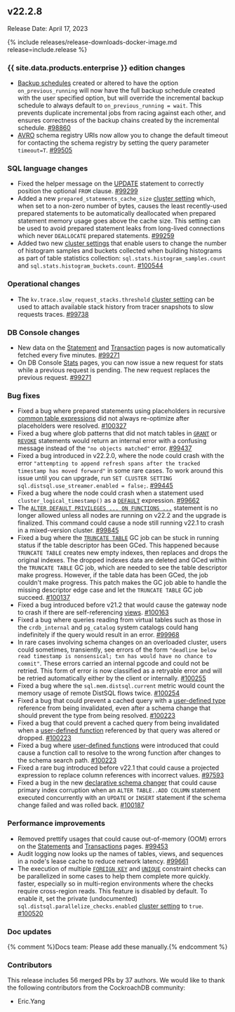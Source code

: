 ## v22.2.8

Release Date: April 17, 2023

{% include releases/release-downloads-docker-image.md release=include.release %}

<h3 id="v22-2-8-{{-site.data.products.enterprise-}}-edition-changes">{{ site.data.products.enterprise }} edition changes</h3>

- [Backup schedules](../v22.2/manage-a-backup-schedule.html) created or altered to have the option `on_previous_running` will now have the full backup schedule created with the user specified option, but will override the incremental backup schedule to always default to `on_previous_running = wait`. This prevents duplicate incremental jobs from racing against each other, and ensures correctness of the backup chains created by the incremental schedule. [#98860][#98860]
- [AVRO](../v22.2/changefeed-messages.html#avro) schema registry URIs now allow you to change the default timeout for contacting the schema registry by setting the query parameter `timeout=T`. [#99505][#99505]

<h3 id="v22-2-8-sql-language-changes">SQL language changes</h3>

- Fixed the helper message on the [UPDATE](../v22.2/update.html) statement to correctly position the optional `FROM` clause. [#99299][#99299]
- Added a new `prepared_statements_cache_size` [cluster setting](../v22.2/cluster-settings.html) which, when set to a non-zero number of bytes, causes the least recently-used prepared statements to be automatically deallocated when prepared statement memory usage goes above the cache size. This setting can be used to avoid prepared statement leaks from long-lived connections which never `DEALLOCATE` prepared statements. [#99259][#99259]
- Added two new [cluster settings](../v22.2/cluster-settings.html) that enable users to change the number of histogram samples and buckets collected when building histograms as part of table statistics collection: `sql.stats.histogram_samples.count` and `sql.stats.histogram_buckets.count`. [#100544][#100544]

<h3 id="v22-2-8-operational-changes">Operational changes</h3>

- The `kv.trace.slow_request_stacks.threshold` [cluster setting](../v22.2/cluster-settings.html) can be used to attach available stack history from tracer snapshots to slow requests traces. [#99738][#99738]

<h3 id="v22-2-8-db-console-changes">DB Console changes</h3>

- New data on the [Statement](../v22.2/ui-statements-page.html) and [Transaction](../v22.2/ui-transactions-page.html) pages is now automatically fetched every five minutes. [#99271][#99271]
- On DB Console [Stats]() pages, you can now issue a new request for stats while a previous request is pending. The new request replaces the previous request. [#99271][#99271]

<h3 id="v22-2-8-bug-fixes">Bug fixes</h3>

- Fixed a bug where prepared statements using placeholders in recursive [common table expressions](../v22.2/common-table-expressions.html) did not always re-optimize after placeholders were resolved. [#100327][#100327]
- Fixed a bug where glob patterns that did not match tables in [`GRANT`](../v22.2/grant.html) or [`REVOKE`](../v22.2/revoke.html) statements would return an internal error with a confusing message instead of the `"no objects matched"` error. [#99437][#99437]
- Fixed a bug introduced in v22.2.0, where the node could crash with the error `"attempting to append refresh spans after the tracked timestamp has moved forward"` in some rare cases. To work around this issue until you can upgrade, run `SET CLUSTER SETTING sql.distsql.use_streamer.enabled = false;`. [#99445][#99445]
- Fixed a bug where the node could crash when a statement used `cluster_logical_timestamp()` as a [`DEFAULT`](../v22.2/default-value.html) expression. [#99662][#99662]
- The [`ALTER DEFAULT PRIVILEGES ... ON FUNCTIONS ...`](../v22.2/alter-default-privileges.html) statement is no longer allowed unless all nodes are running on v22.2 and the upgrade is finalized.  This command could cause a node still running v22.1 to crash in a mixed-version cluster. [#99845][#99845]
- Fixed a bug where the [`TRUNCATE TABLE`](../v22.2/truncate.html) GC job can be stuck in running status if the table descriptor has been GCed. This happened because `TRUNCATE TABLE` creates new empty indexes, then replaces and drops the original indexes. The dropped indexes data are deleted and GCed within the `TRUNCATE TABLE` GC job, which are needed to see the table descriptor make progress. However, if the table data has been GCed, the job couldn't make progress. This patch makes the GC job able to handle the missing descriptor edge case and let the `TRUNCATE TABLE` GC job succeed. [#100137][#100137]
- Fixed a bug introduced before v21.2 that would cause the gateway node to crash if there are self-referencing [views](../v22.2/views.html). [#100163][#100163]
- Fixed a bug where queries reading from virtual tables such as those in the `crdb_internal` and `pg_catalog` system catalogs could hang indefinitely if the query would result in an error. [#99968][#99968]
- In rare cases involving schema changes on an overloaded cluster, users could sometimes, transiently, see errors of the form `"deadline below read timestamp is nonsensical; txn has would have no chance to commit"`. These errors carried an internal pgcode and could not be retried. This form of error is now classified as a retryable error and will be retried automatically either by the client or internally. [#100255][#100255]
- Fixed a bug where the `sql.mem.distsql.current` metric would count the memory usage of remote DistSQL flows twice. [#100254][#100254]
- Fixed a bug that could prevent a cached query with a [user-defined type](../v22.2/create-type.html) reference from being invalidated, even after a schema change that should prevent the type from being resolved. [#100223][#100223]
- Fixed a bug that could prevent a cached query from being invalidated when a [user-defined function](../v22.2/user-defined-functions.html) referenced by that query was altered or dropped. [#100223][#100223]
- Fixed a bug where [user-defined functions](../v22.2/user-defined-functions.html) were introduced that could cause a function call to resolve to the wrong function after changes to the schema search path. [#100223][#100223]
- Fixed a rare bug introduced before v22.1 that could cause a projected expression to replace column references with incorrect values. [#97593][#97593]
- Fixed a bug in the new [declarative schema changer](https://www.cockroachlabs.com/docs/stable/online-schema-changes.html#declarative-schema-changer) that could cause primary index corruption when an `ALTER TABLE..ADD COLUMN` statement executed concurrently with an `UPDATE` or `INSERT` statement if the schema change failed and was rolled back. [#100187][#100187]

<h3 id="v22-2-8-performance-improvements">Performance improvements</h3>

- Removed prettify usages that could cause out-of-memory (OOM) errors on the [Statements](../v22.2/ui-statements-page.html) and [Transactions](../v22.2/ui-transactions-page.html) pages. [#99453][#99453]
- Audit logging now looks up the names of tables, views, and sequences in a node's lease cache to reduce network latency. [#99661][#99661]
- The execution of multiple [`FOREIGN KEY`](../v22.2/foreign-key.html) and [`UNIQUE`](../v22.2/unique.html) constraint checks can be parallelized in some cases to help them complete more quickly. faster, especially so in multi-region environments where the checks require cross-region reads. This feature is disabled by default. To enable it, set the private (undocumented) `sql.distsql.parallelize_checks.enabled` [cluster setting](../v22.2/cluster-settings.html) to `true`. [#100520][#100520]

<h3 id="v22-2-8-doc-updates">Doc updates</h3>

{% comment %}Docs team: Please add these manually.{% endcomment %}

<div class="release-note-contributors" markdown="1">

<h3 id="v22-2-8-contributors">Contributors</h3>

This release includes 56 merged PRs by 37 authors.
We would like to thank the following contributors from the CockroachDB community:

- Eric.Yang

</div>

[#100137]: https://github.com/cockroachdb/cockroach/pull/100137
[#100163]: https://github.com/cockroachdb/cockroach/pull/100163
[#100187]: https://github.com/cockroachdb/cockroach/pull/100187
[#100223]: https://github.com/cockroachdb/cockroach/pull/100223
[#100254]: https://github.com/cockroachdb/cockroach/pull/100254
[#100255]: https://github.com/cockroachdb/cockroach/pull/100255
[#100327]: https://github.com/cockroachdb/cockroach/pull/100327
[#100520]: https://github.com/cockroachdb/cockroach/pull/100520
[#100544]: https://github.com/cockroachdb/cockroach/pull/100544
[#97593]: https://github.com/cockroachdb/cockroach/pull/97593
[#98860]: https://github.com/cockroachdb/cockroach/pull/98860
[#99259]: https://github.com/cockroachdb/cockroach/pull/99259
[#99271]: https://github.com/cockroachdb/cockroach/pull/99271
[#99299]: https://github.com/cockroachdb/cockroach/pull/99299
[#99437]: https://github.com/cockroachdb/cockroach/pull/99437
[#99445]: https://github.com/cockroachdb/cockroach/pull/99445
[#99453]: https://github.com/cockroachdb/cockroach/pull/99453
[#99505]: https://github.com/cockroachdb/cockroach/pull/99505
[#99661]: https://github.com/cockroachdb/cockroach/pull/99661
[#99662]: https://github.com/cockroachdb/cockroach/pull/99662
[#99738]: https://github.com/cockroachdb/cockroach/pull/99738
[#99845]: https://github.com/cockroachdb/cockroach/pull/99845
[#99968]: https://github.com/cockroachdb/cockroach/pull/99968
